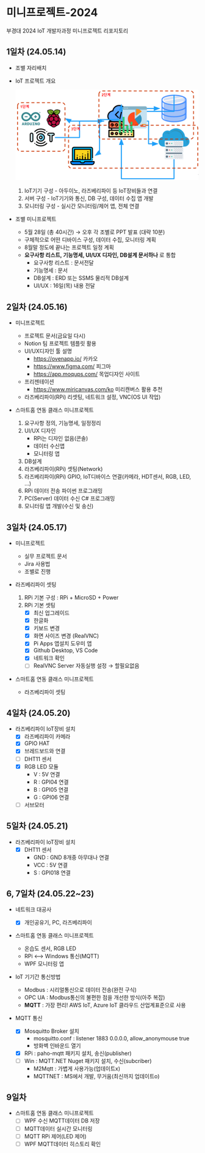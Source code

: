 # 미니프로젝트-2024
부경대 2024 IoT 개발자과정 미니프로젝트 리포지토리

## 1일차 (24.05.14)
- 조별 자리배치
- IoT 프로젝트 개요

    ![IoT프로젝트](https://raw.githubusercontent.com/HyungJuu/miniproject02-2024/main/images/mp001.png)

    1. IoT기기 구성 - 아두이노, 라즈베리파이 등 IoT장비들과 연결
    2. 서버 구성 - IoT기기와 통신, DB 구성, 데이터 수집 앱 개발
    3. 모니터링 구성 - 실시간 모니터링/제어 앱, 전체 연결

- 조별 미니프로젝트
    - 5월 28일 (총 40시간) &rarr; 오후 각 조별로 PPT 발표 (대략 10분)
    - 구체적으로 어떤 디바이스 구성, 데이터 수집, 모니터링 계획
    - 8월말 정도에 끝나는 프로젝트 일정 계획
    - **요구사항 리스트, 기능명세, UI/UX 디자인, DB설계 문서하나** 로 통합
        - 요구사항 리스트 : 문서전달
        - 기능명세 : 문서
        - DB설계 : ERD 또는 SSMS 물리적 DB설계
        - UI/UX : 16일(목) 내용 전달

## 2일차 (24.05.16)
- 미니프로젝트
    - 프로젝트 문서(금요일 다시)
    - Notion 팀 프로젝트 템플릿 활용
    - UI/UX디자인 툴 설명
        - https://ovenapp.io/ 카카오
        - https://www.figma.com/ 피그마
        - https://app.moqups.com/ 목업디자인 사이트
    - 프리젠테이션
        - https://www.miricanvas.com/ko 미리캔버스 활용 추천
    - 라즈베리파이(RPi) 리셋팅, 네트워크 설정, VNC(OS UI 작업)

- 스마트홈 연동 클래스 미니프로젝트
    1. 요구사항 정의, 기능명세, 일정정리
    2. UI/UX 디자인
        - RPi는 디자인 없음(콘솔)
        - 데이터 수신앱
        - 모니터링 앱
    3. DB설계
    4. 라즈베리파이(RPi) 셋팅(Network)
    5. 라즈베리파이(RPi) GPIO, IoT디바이스 연결(카메라, HDT센서, RGB, LED, ...)
    6. RPi 데이터 전송 파이썬 프로그래밍
    7. PC(Server) 데이터 수신 C# 프로그래밍
    8. 모니터링 앱 개발(수신 및 송신)

## 3일차 (24.05.17)
- 미니프로젝트
    - 실무 프로젝트 문서
    - Jira 사용법
    - 조별로 진행

- 라즈베리파이 셋팅
    1. RPi 기본 구성 : RPi + MicroSD + Power
    2. RPi 기본 셋팅
        - [x] 최신 업그레이드
        - [x] 한글화
        - [x] 키보드 변경
        - [x] 화면 사이즈 변경 (RealVNC)
        - [x] Pi Apps 앱설치 도우미 앱
        - [x] Github Desktop, VS Code
        - [x] 네트워크 확인
        - [ ] RealVNC Server 자동실행 설정 &rarr; 할필요없음

- 스마트홈 연동 클래스 미니프로젝트
    - 라즈베리파이 셋팅

## 4일차 (24.05.20)
- 라즈베리파이 IoT장비 설치
    - [x] 라즈베리파이 카메라
    - [x] GPIO HAT 
    - [x] 브레드보드와 연결
    - [ ] DHT11 센서
    - [x] RGB LED 모듈
        - V : 5V 연결
        - R : GPI04 연결
        - B : GPI05 연결
        - G : GPI06 연결
    - [ ] 서브모터

## 5일차 (24.05.21)
- 라즈베리파이 IoT장비 설치
    - [x] DHT11 센서
        - GND : GND 8개중 아무대나 연결
        - VCC : 5V 연결
        - S : GPI018 연결

## 6, 7일차 (24.05.22~23)
- 네트워크 대공사
    - [x] 개인공유기, PC, 라즈베리파이

- 스마트홈 연동 클래스 미니프로젝트
    - 온습도 센서, RGB LED
    - RPi <--> Windows 통신(MQTT)
    - WPF 모니터링 앱

- IoT 기기간 통신방법
    - Modbus : 시리얼통신으로 데이터 전송(완전 구식)
    - OPC UA : Modbus통신의 불편한 점을 개선한 방식(아주 복잡)
    - **MQTT** : 가장 편리! AWS IoT, Azure IoT 클라우드 산업계표준으로 사용

- MQTT 통신
    - [x] Mosquitto Broker 설치
        - mosquitto.conf : listener 1883 0.0.0.0, allow_anonymouse true
        - 방화벽 인바운드 열기
    - [x] RPi : paho-mqtt 패키지 설치, 송신(publisher)
    - [ ] Win : MQTT.NET Nuget 패키지 설치, 수신(subcriber)
        - M2Mqtt : 가볍게 사용가능(업데이트x)
        - MQTTNET : MS에서 개발, 무거움(최신까지 업데이트o)
## 9일차
- 스마트홈 연동 클래스 미니프로젝트
    - [ ] WPF 수신 MQTT데이터 DB 저장
    - [ ] MQTT데이터 실시간 모니터링
    - [ ] MQTT RPi 제어(LED 제어)
    - [ ] WPF MQTT데이터 히스토리 확인